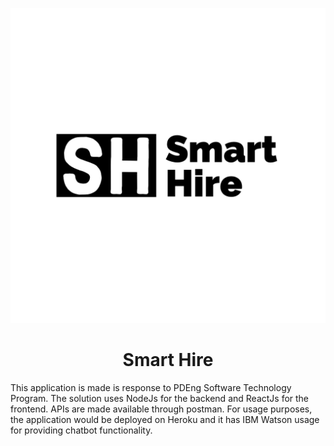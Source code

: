 ![](https://github.com/osamaahmed17/SmartHire/blob/main/document/logo.png) 
<h1 align="center">Smart Hire </h1>
This application is made is response to PDEng Software Technology Program. The solution uses NodeJs for the backend and ReactJs for the frontend. APIs are made available through postman. For usage purposes, the application would be deployed on Heroku and it has IBM Watson usage for providing chatbot functionality.

